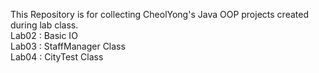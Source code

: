 This Repository is for collecting CheolYong's Java OOP projects created during lab class.
<br/>Lab02 : Basic IO
<br/>Lab03 : StaffManager Class
<br/>Lab04 : CityTest Class
